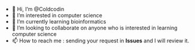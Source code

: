 - 👋 Hi, I’m @Coldcodin
- 👀 I’m interested in computer science
- 🌱 I’m currently learning bioinformatics
- 💞️ I’m looking to collaborate on anyone who is interested in learning computer science
- 📫 How to reach me : sending your request in **Issues** and I will review it.

<!---
Coldcodin/Coldcodin is a ✨ special ✨ repository because its `README.md` (this file) appears on your GitHub profile.
You can click the Preview link to take a look at your changes.
--->
